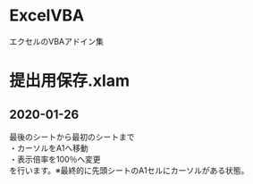 # ExcelVBA
エクセルのVBAアドイン集

# 提出用保存.xlam  
2020-01-26  
--------------------------------------------  
最後のシートから最初のシートまで  
・カーソルをA1へ移動  
・表示倍率を100％へ変更  
を行います。※最終的に先頭シートのA1セルにカーソルがある状態。  
  
  
